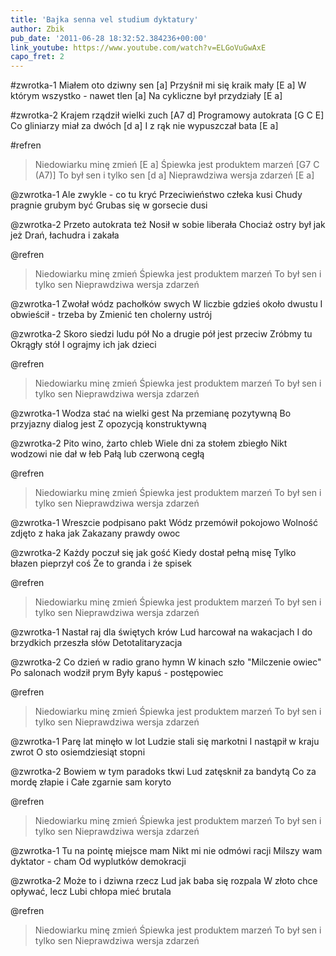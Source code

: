 ```yaml
---
title: 'Bajka senna vel studium dyktatury'
author: Zbik
pub_date: '2011-06-28 18:32:52.384236+00:00'
link_youtube: https://www.youtube.com/watch?v=ELGoVuGwAxE
capo_fret: 2
---
```


#zwrotka-1
Miałem oto dziwny sen [a]
Przyśnił mi się kraik mały [E a]
W którym wszystko - nawet tlen [a]
Na cykliczne był przydziały [E a]

#zwrotka-2
Krajem rządził wielki zuch [A7 d]
Programowy autokrata [G C E]
Co gliniarzy miał za dwóch [d a]
I z rąk nie wypuszczał bata [E a]

#refren
>Niedowiarku minę zmień [E a]
>Śpiewka jest produktem marzeń [G7 C (A7)]
>To był sen i tylko sen [d a]
>Nieprawdziwa wersja zdarzeń [E a]

@zwrotka-1
Ale zwykle - co tu kryć
Przeciwieństwo człeka kusi
Chudy pragnie grubym być
Grubas się w gorsecie dusi

@zwrotka-2
Przeto autokrata też
Nosił w sobie liberała
Chociaż ostry był jak jeż
Drań, łachudra i zakała

@refren
>Niedowiarku minę zmień
>Śpiewka jest produktem marzeń
>To był sen i tylko sen
>Nieprawdziwa wersja zdarzeń

@zwrotka-1
Zwołał wódz pachołków swych
W liczbie gdzieś około dwustu
I obwieścił - trzeba by
Zmienić ten cholerny ustrój

@zwrotka-2
Skoro siedzi ludu pół
No a drugie pół jest przeciw
Zróbmy tu Okrągły stół
I ograjmy ich jak dzieci

@refren
>Niedowiarku minę zmień
>Śpiewka jest produktem marzeń
>To był sen i tylko sen
>Nieprawdziwa wersja zdarzeń

@zwrotka-1
Wodza stać na wielki gest
Na przemianę pozytywną
Bo przyjazny dialog jest
Z opozycją konstruktywną

@zwrotka-2
Pito wino, żarto chleb
Wiele dni za stołem zbiegło
Nikt wodzowi nie dał w łeb
Pałą lub czerwoną cegłą

@refren
>Niedowiarku minę zmień
>Śpiewka jest produktem marzeń
>To był sen i tylko sen
>Nieprawdziwa wersja zdarzeń

@zwrotka-1
Wreszcie podpisano pakt
Wódz przemówił pokojowo
Wolność zdjęto z haka jak
Zakazany prawdy owoc

@zwrotka-2
Każdy poczuł się jak gość
Kiedy dostał pełną misę
Tylko błazen pieprzył coś
Że to granda i że spisek

@refren
>Niedowiarku minę zmień
>Śpiewka jest produktem marzeń
>To był sen i tylko sen
>Nieprawdziwa wersja zdarzeń

@zwrotka-1
Nastał raj dla świętych krów
Lud harcował na wakacjach
I do brzydkich przeszła słów
Detotalitaryzacja

@zwrotka-2
Co dzień w radio grano hymn
W kinach szło "Milczenie owiec"
Po salonach wodził prym
Były kapuś - postępowiec

@refren
>Niedowiarku minę zmień
>Śpiewka jest produktem marzeń
>To był sen i tylko sen
>Nieprawdziwa wersja zdarzeń

@zwrotka-1
Parę lat minęło w lot
Ludzie stali się markotni
I nastąpił w kraju zwrot
O sto osiemdziesiąt stopni

@zwrotka-2
Bowiem w tym paradoks tkwi
Lud zatęsknił za bandytą
Co za mordę złapie i
Całe zgarnie sam koryto

@refren
>Niedowiarku minę zmień
>Śpiewka jest produktem marzeń
>To był sen i tylko sen
>Nieprawdziwa wersja zdarzeń

@zwrotka-1
Tu na pointę miejsce mam
Nikt mi nie odmówi racji
Milszy wam dyktator - cham
Od wyplutków demokracji

@zwrotka-2
Może to i dziwna rzecz
Lud jak baba się rozpala
W złoto chce opływać, lecz
Lubi chłopa mieć brutala

@refren
>Niedowiarku minę zmień
>Śpiewka jest produktem marzeń
>To był sen i tylko sen
>Nieprawdziwa wersja zdarzeń